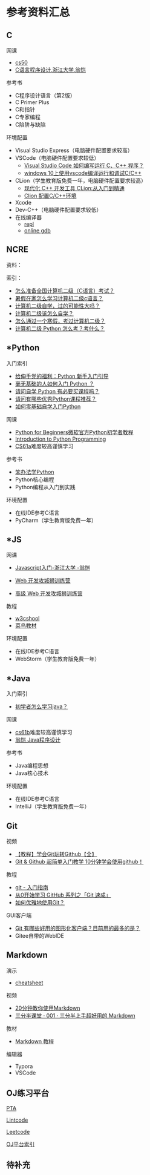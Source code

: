 # 参考资料汇总

## C

网课

- [cs50](http://open.163.com/newview/movie/free?pid=M6U6LS8CV&mid=M6U6MHDUR)
- [C语言程序设计.浙江大学.翁恺](https://www.bilibili.com/video/av15267247)

参考书

- C程序设计语言（第2版）
- C Primer Plus
- C和指针
- C专家编程
- C陷阱与缺陷

环境配置

- Visual Studio Express（电脑硬件配置要求较高）
- VSCode（电脑硬件配置要求较低）
  - [Visual Studio Code 如何编写运行 C、C++ 程序？](https://www.zhihu.com/question/30315894)
  - [windows 10上使用vscode编译运行和调试C/C++](https://zhuanlan.zhihu.com/p/77645306)
- CLion（学生教育版免费一年，电脑硬件配置要求较高）
  - [现代化 C++ 开发工具 CLion:从入门到精通](https://zhuanlan.zhihu.com/p/97175720)
  - [Clion 配置C/C++环境](https://zhuanlan.zhihu.com/p/40776005)
- Xcode
- Dev-C++（电脑硬件配置要求较低）
- 在线编译器
  - [repl](https://repl.it/languages/c)
  - [online gdb](https://www.onlinegdb.com/)

## NCRE

资料：



索引：

- [怎么准备全国计算机二级（C语言）考试？](https://www.zhihu.com/question/20097610)
- [暑假在家怎么学习计算机二级c语言？](https://www.zhihu.com/question/24562865)
- [计算机二级自学，过的可能性大吗？](https://www.zhihu.com/question/293043887)
- [计算机二级该怎么自学？](https://www.zhihu.com/question/285521331)
- [怎么通过一个寒假，考过计算机二级？](https://www.zhihu.com/question/361224475)
- [计算机二级 Python 怎么考？考什么？](https://www.zhihu.com/question/281129975)

## *Python

入门索引

- [给伸手党的福利：Python 新手入门引导](https://zhuanlan.zhihu.com/p/25824007)
- [毫无基础的人如何入门 Python ？](https://www.zhihu.com/question/32048560)
- [请问自学 Python 有必要买课程吗？](https://www.zhihu.com/question/318258554)
- [请问有哪些优秀Python课程推荐？](https://www.zhihu.com/question/58081520)
- [如何零基础自学入门Python](https://zhuanlan.zhihu.com/p/29195069)

网课

- [Python for Beginners微软官方Python初学者教程](https://www.bilibili.com/video/av69042526)
- [Introduction to Python Programming](https://cn.udacity.com/course/introduction-to-python--ud1110)
- [CS61a](https://cs61a.org/)难度较高谨慎学习

参考书

- [笨办法学Python](https://flyouting.gitbooks.io/learn-python-the-hard-way-cn/content/)
- Python核心编程
- Python编程从入门到实践

环境配置

- 在线IDE参考C语言
- PyCharm（学生教育版免费一年）

## *JS

网课

- [Javascript入门-浙江大学 -翁恺](https://www.bilibili.com/video/av76460280)

- [Web 开发攻城狮训练营](https://www.bilibili.com/video/av68903874)
- [高级 Web 开发攻城狮训练营](https://www.bilibili.com/video/av86712776)

教程

- [w3cshool](https://www.w3cschool.cn/tutorial)
- [菜鸟教材](https://www.runoob.com/)

环境配置

- 在线IDE参考C语言
- WebStorm（学生教育版免费一年）

## *Java

入门索引

- [初学者怎么学习java？](https://www.zhihu.com/question/52406861)

网课

- [cs61b](https://inst.eecs.berkeley.edu/~cs61b/archives.html)难度较高谨慎学习
- [翁恺 Java程序设计](https://www.bilibili.com/video/av77648377)

参考书

- Java编程思想
- Java核心技术

环境配置

- 在线IDE参考C语言
- IntelliJ（学生教育版免费一年）

## Git

视频

- [【教程】学会Git玩转Github【全】](https://www.bilibili.com/video/av10475153)
- [Git & Github 超简单入门教学 10分钟学会使用github！](https://www.bilibili.com/video/av62967996)

教程

- [git - 入门指南](https://zhuanlan.zhihu.com/p/21193604)
- [从0开始学习 GitHub 系列之「Git 速成」](https://zhuanlan.zhihu.com/p/21269318)
- [如何优雅地使用Git？](https://www.zhihu.com/question/20866683)

GUI客户端

- [Git 有哪些好用的图形化客户端？目前用的最多的是？](https://www.zhihu.com/question/22932048)
- Gitee自带的WebIDE

## Markdown

演示

- [cheatsheet](./md-cheatsheet.pdf)

视频

- [20分钟教你使用Markdown](https://www.bilibili.com/video/av8819726)
- [三分半课堂 · 001 · 三分半上手超好用的 Markdown](https://www.bilibili.com/video/av13289789)

教材

- [Markdown 教程](https://www.runoob.com/markdown/md-tutorial.html)

编辑器

- Typora
- VSCode

## OJ练习平台

[PTA](https://pintia.cn/)

[Lintcode](https://www.lintcode.com/)

[Leetcode](https://leetcode-cn.com/)

[OJ平台索引](https://www.zhihu.com/question/25574458)

## 待补充

